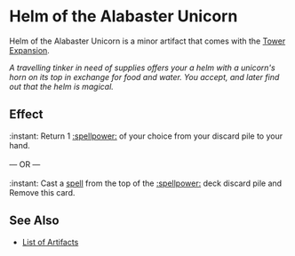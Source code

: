 # Helm of the Alabaster Unicorn

Helm of the Alabaster Unicorn is a minor artifact that comes with the [Tower Expansion](../content.md).

*A travelling tinker in need of supplies offers your a helm with a unicorn's horn on its top in exchange for food and water. You accept, and later find out that the helm is magical.*


## Effect

:instant: Return 1 [:spellpower:](../spells.md) of your choice from your discard pile to your hand.<br><br>— OR —<br><br>:instant: Cast a [spell](../spells.md) from the top of the [:spellpower:](../spells.md) deck discard pile and Remove this card.


## See Also

- [List of Artifacts](../artifacts.md)
